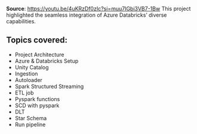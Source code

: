**Source**: https://youtu.be/4uKRzDf0zIc?si=muu7IGbi3VB7-1Bw
This project highlighted the seamless integration of Azure Databricks’ diverse capabilities.

## Topics covered:
- Project Architecture
- Azure & Databricks Setup
- Unity Catalog
- Ingestion
- Autoloader
- Spark Structured Streaming
- ETL job
- Pyspark functions
- SCD with pyspark
- DLT
- Star Schema
- Run pipeline
